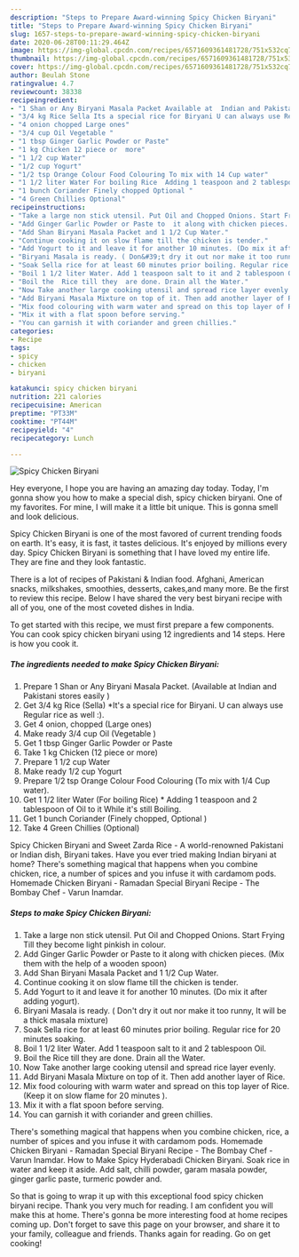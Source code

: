 ```yaml
---
description: "Steps to Prepare Award-winning Spicy Chicken Biryani"
title: "Steps to Prepare Award-winning Spicy Chicken Biryani"
slug: 1657-steps-to-prepare-award-winning-spicy-chicken-biryani
date: 2020-06-28T00:11:29.464Z
image: https://img-global.cpcdn.com/recipes/6571609361481728/751x532cq70/spicy-chicken-biryani-recipe-main-photo.jpg
thumbnail: https://img-global.cpcdn.com/recipes/6571609361481728/751x532cq70/spicy-chicken-biryani-recipe-main-photo.jpg
cover: https://img-global.cpcdn.com/recipes/6571609361481728/751x532cq70/spicy-chicken-biryani-recipe-main-photo.jpg
author: Beulah Stone
ratingvalue: 4.7
reviewcount: 38338
recipeingredient:
- "1 Shan or Any Biryani Masala Packet Available at  Indian and Pakistani stores easily "
- "3/4 kg Rice Sella Its a special rice for Biryani U can always use Regular rice as well "
- "4 onion chopped Large ones"
- "3/4 cup Oil Vegetable "
- "1 tbsp Ginger Garlic Powder or Paste"
- "1 kg Chicken 12 piece or  more"
- "1 1/2 cup Water"
- "1/2 cup Yogurt"
- "1/2 tsp Orange Colour Food Colouring To mix with 14 Cup water"
- "1 1/2 liter Water For boiling Rice  Adding 1 teaspoon and 2 tablespoon of Oil to it While its still Boiling"
- "1 bunch Coriander Finely chopped Optional "
- "4 Green Chillies Optional"
recipeinstructions:
- "Take a large non stick utensil. Put Oil and Chopped Onions. Start Frying Till they become light pinkish in colour."
- "Add Ginger Garlic Powder or Paste to  it along with chicken pieces. (Mix them with the help of a wooden spoon)"
- "Add Shan Biryani Masala Packet and 1 1/2 Cup Water."
- "Continue cooking it on slow flame till the chicken is tender."
- "Add Yogurt to it and leave it for another 10 minutes. (Do mix it after adding yogurt)."
- "Biryani Masala is ready. ( Don&#39;t dry it out nor make it too runny, It will be a thick masala mixture)"
- "Soak Sella rice for at least 60 minutes prior boiling. Regular rice for 20 minutes soaking."
- "Boil 1 1/2 liter Water. Add 1 teaspoon salt to it and 2 tablespoon Oil."
- "Boil the  Rice till they  are done. Drain all the Water."
- "Now Take another large cooking utensil and spread rice layer evenly."
- "Add Biryani Masala Mixture on top of it. Then add another layer of Rice."
- "Mix food colouring with warm water and spread on this top layer of Rice. (Keep it on slow flame for 20 minutes )."
- "Mix it with a flat spoon before serving."
- "You can garnish it with coriander and green chillies."
categories:
- Recipe
tags:
- spicy
- chicken
- biryani

katakunci: spicy chicken biryani 
nutrition: 221 calories
recipecuisine: American
preptime: "PT33M"
cooktime: "PT44M"
recipeyield: "4"
recipecategory: Lunch

---
```



![Spicy Chicken Biryani](https://img-global.cpcdn.com/recipes/6571609361481728/751x532cq70/spicy-chicken-biryani-recipe-main-photo.jpg)

Hey everyone, I hope you are having an amazing day today. Today, I'm gonna show you how to make a special dish, spicy chicken biryani. One of my favorites. For mine, I will make it a little bit unique. This is gonna smell and look delicious.

Spicy Chicken Biryani is one of the most favored of current trending foods on earth. It's easy, it is fast, it tastes delicious. It's enjoyed by millions every day. Spicy Chicken Biryani is something that I have loved my entire life. They are fine and they look fantastic.

There is a lot of recipes of Pakistani &amp; Indian food. Afghani, American snacks, milkshakes, smoothies, desserts, cakes,and many more. Be the first to review this recipe. Below I have shared the very best biryani recipe with all of you, one of the most coveted dishes in India.


To get started with this recipe, we must first prepare a few components. You can cook spicy chicken biryani using 12 ingredients and 14 steps. Here is how you cook it.

<!--inarticleads1-->

##### The ingredients needed to make Spicy Chicken Biryani:

1. Prepare 1 Shan or Any Biryani Masala Packet. (Available at  Indian and Pakistani stores easily )
1. Get 3/4 kg Rice (Sella) *It&#39;s a special rice for Biryani. U can always use Regular rice as well :).
1. Get 4 onion, chopped (Large ones)
1. Make ready 3/4 cup Oil (Vegetable )
1. Get 1 tbsp Ginger Garlic Powder or Paste
1. Take 1 kg Chicken (12 piece or  more)
1. Prepare 1 1/2 cup Water
1. Make ready 1/2 cup Yogurt
1. Prepare 1/2 tsp Orange Colour Food Colouring (To mix with 1/4 Cup water).
1. Get 1 1/2 liter Water (For boiling Rice) * Adding 1 teaspoon and 2 tablespoon of Oil to it While it&#39;s still Boiling.
1. Get 1 bunch Coriander (Finely chopped, Optional )
1. Take 4 Green Chillies (Optional)


Spicy Chicken Biryani and Sweet Zarda Rice - A world-renowned Pakistani or Indian dish, Biryani takes. Have you ever tried making Indian biryani at home? There&#39;s something magical that happens when you combine chicken, rice, a number of spices and you infuse it with cardamom pods. Homemade Chicken Biryani - Ramadan Special Biryani Recipe - The Bombay Chef - Varun Inamdar. 

<!--inarticleads2-->

##### Steps to make Spicy Chicken Biryani:

1. Take a large non stick utensil. Put Oil and Chopped Onions. Start Frying Till they become light pinkish in colour.
1. Add Ginger Garlic Powder or Paste to  it along with chicken pieces. (Mix them with the help of a wooden spoon)
1. Add Shan Biryani Masala Packet and 1 1/2 Cup Water.
1. Continue cooking it on slow flame till the chicken is tender.
1. Add Yogurt to it and leave it for another 10 minutes. (Do mix it after adding yogurt).
1. Biryani Masala is ready. ( Don&#39;t dry it out nor make it too runny, It will be a thick masala mixture)
1. Soak Sella rice for at least 60 minutes prior boiling. Regular rice for 20 minutes soaking.
1. Boil 1 1/2 liter Water. Add 1 teaspoon salt to it and 2 tablespoon Oil.
1. Boil the  Rice till they  are done. Drain all the Water.
1. Now Take another large cooking utensil and spread rice layer evenly.
1. Add Biryani Masala Mixture on top of it. Then add another layer of Rice.
1. Mix food colouring with warm water and spread on this top layer of Rice. (Keep it on slow flame for 20 minutes ).
1. Mix it with a flat spoon before serving.
1. You can garnish it with coriander and green chillies.


There&#39;s something magical that happens when you combine chicken, rice, a number of spices and you infuse it with cardamom pods. Homemade Chicken Biryani - Ramadan Special Biryani Recipe - The Bombay Chef - Varun Inamdar. How to Make Spicy Hyderabadi Chicken Biryani. Soak rice in water and keep it aside. Add salt, chilli powder, garam masala powder, ginger garlic paste, turmeric powder and. 

So that is going to wrap it up with this exceptional food spicy chicken biryani recipe. Thank you very much for reading. I am confident you will make this at home. There's gonna be more interesting food at home recipes coming up. Don't forget to save this page on your browser, and share it to your family, colleague and friends. Thanks again for reading. Go on get cooking!

